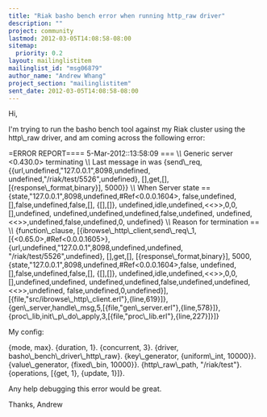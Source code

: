 ```yaml
---
title: "Riak basho bench error when running http_raw driver"
description: ""
project: community
lastmod: 2012-03-05T14:08:58-08:00
sitemap:
  priority: 0.2
layout: mailinglistitem
mailinglist_id: "msg06879"
author_name: "Andrew Whang"
project_section: "mailinglistitem"
sent_date: 2012-03-05T14:08:58-08:00
---
```



Hi, 

I'm trying to run the basho bench tool against my Riak cluster using the 
http\\_raw driver, and am coming across the following error:

=ERROR REPORT==== 5-Mar-2012::13:58:09 ===
\\*\\* Generic server &lt;0.430.0&gt; terminating 
\\*\\* Last message in was {send\\_req,
 {{url,undefined,"127.0.0.1",8098,undefined,
 undefined,"/riak/test/5526",undefined},
 [],get,[],
 [{response\\_format,binary}],
 5000}}
\\*\\* When Server state == {state,"127.0.0.1",8098,undefined,#Ref&lt;0.0.0.1604&gt;,
 false,undefined,[],false,undefined,false,[],
 {[],[]},
 undefined,idle,undefined,&lt;&lt;&gt;&gt;,0,0,[],undefined,
 undefined,undefined,undefined,false,undefined,
 undefined,&lt;&lt;&gt;&gt;,undefined,false,undefined,0,
 undefined}
\\*\\* Reason for termination == 
\\*\\* {function\\_clause,
 [{ibrowse\\_http\\_client,send\\_req\\_1,
 [{&lt;0.65.0&gt;,#Ref&lt;0.0.0.1605&gt;},
 {url,undefined,"127.0.0.1",8098,undefined,undefined,
 "/riak/test/5526",undefined},
 [],get,[],
 [{response\\_format,binary}],
 5000,
 {state,"127.0.0.1",8098,undefined,#Ref&lt;0.0.0.1604&gt;,false,
 undefined,[],false,undefined,false,[],
 {[],[]},
 undefined,idle,undefined,&lt;&lt;&gt;&gt;,0,0,[],undefined,undefined,
 undefined,undefined,false,undefined,undefined,&lt;&lt;&gt;&gt;,undefined,
 false,undefined,0,undefined}],
 [{file,"src/ibrowse\\_http\\_client.erl"},{line,619}]},
 {gen\\_server,handle\\_msg,5,[{file,"gen\\_server.erl"},{line,578}]},
 {proc\\_lib,init\\_p\\_do\\_apply,3,[{file,"proc\\_lib.erl"},{line,227}]}]}


My config:

{mode, max}.
{duration, 1}.
{concurrent, 3}.
{driver, basho\\_bench\\_driver\\_http\\_raw}.
{key\\_generator, {uniform\\_int, 10000}}.
{value\\_generator, {fixed\\_bin, 10000}}.
{http\\_raw\\_path, "/riak/test"}.
{operations, [{get, 1}, {update, 1}]}.


Any help debugging this error would be great. 

Thanks,
Andrew

